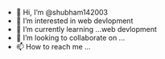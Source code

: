- 👋 Hi, I’m @shubham142003
- 👀 I’m interested in web devlopment
- 🌱 I’m currently learning ...web devlopment
- 💞️ I’m looking to collaborate on ...
- 📫 How to reach me ...

<!---
shubham142003/shubham142003 is a ✨ special ✨ repository because its `README.md` (this file) appears on your GitHub profile.
You can click the Preview link to take a look at your changes.
--->
